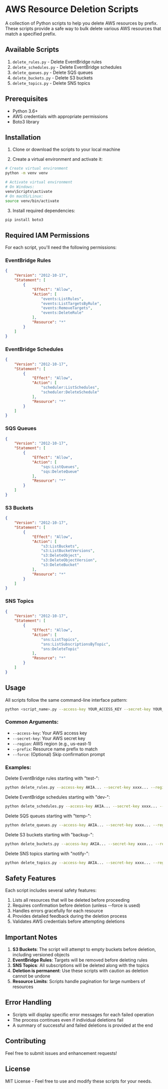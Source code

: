 # AWS Resource Deletion Scripts

A collection of Python scripts to help you delete AWS resources by prefix. These scripts provide a safe way to bulk delete various AWS resources that match a specified prefix.

## Available Scripts

1. `delete_rules.py` - Delete EventBridge rules
2. `delete_schedules.py` - Delete EventBridge schedules
3. `delete_queues.py` - Delete SQS queues
4. `delete_buckets.py` - Delete S3 buckets
5. `delete_topics.py` - Delete SNS topics

## Prerequisites

- Python 3.6+
- AWS credentials with appropriate permissions
- Boto3 library

## Installation

1. Clone or download the scripts to your local machine

2. Create a virtual environment and activate it:
```bash
# Create virtual environment
python -m venv venv

# Activate virtual environment
# On Windows:
venv\Scripts\activate
# On macOS/Linux:
source venv/bin/activate
```

3. Install required dependencies:
```bash
pip install boto3
```

## Required IAM Permissions

For each script, you'll need the following permissions:

### EventBridge Rules
```json
{
    "Version": "2012-10-17",
    "Statement": [
        {
            "Effect": "Allow",
            "Action": [
                "events:ListRules",
                "events:ListTargetsByRule",
                "events:RemoveTargets",
                "events:DeleteRule"
            ],
            "Resource": "*"
        }
    ]
}
```

### EventBridge Schedules
```json
{
    "Version": "2012-10-17",
    "Statement": [
        {
            "Effect": "Allow",
            "Action": [
                "scheduler:ListSchedules",
                "scheduler:DeleteSchedule"
            ],
            "Resource": "*"
        }
    ]
}
```

### SQS Queues
```json
{
    "Version": "2012-10-17",
    "Statement": [
        {
            "Effect": "Allow",
            "Action": [
                "sqs:ListQueues",
                "sqs:DeleteQueue"
            ],
            "Resource": "*"
        }
    ]
}
```

### S3 Buckets
```json
{
    "Version": "2012-10-17",
    "Statement": [
        {
            "Effect": "Allow",
            "Action": [
                "s3:ListBuckets",
                "s3:ListBucketVersions",
                "s3:DeleteObject",
                "s3:DeleteObjectVersion",
                "s3:DeleteBucket"
            ],
            "Resource": "*"
        }
    ]
}
```

### SNS Topics
```json
{
    "Version": "2012-10-17",
    "Statement": [
        {
            "Effect": "Allow",
            "Action": [
                "sns:ListTopics",
                "sns:ListSubscriptionsByTopic",
                "sns:DeleteTopic"
            ],
            "Resource": "*"
        }
    ]
}
```

## Usage

All scripts follow the same command-line interface pattern:

```bash
python <script_name>.py --access-key YOUR_ACCESS_KEY --secret-key YOUR_SECRET_KEY --region YOUR_REGION --prefix YOUR_PREFIX [--force]
```

### Common Arguments:
- `--access-key`: Your AWS access key
- `--secret-key`: Your AWS secret key
- `--region`: AWS region (e.g., us-east-1)
- `--prefix`: Resource name prefix to match
- `--force`: (Optional) Skip confirmation prompt

### Examples:

Delete EventBridge rules starting with "test-":
```bash
python delete_rules.py --access-key AKIA... --secret-key xxxx... --region us-east-1 --prefix test-
```

Delete EventBridge schedules starting with "dev-":
```bash
python delete_schedules.py --access-key AKIA... --secret-key xxxx... --region us-east-1 --prefix dev-
```

Delete SQS queues starting with "temp-":
```bash
python delete_queues.py --access-key AKIA... --secret-key xxxx... --region us-east-1 --prefix temp-
```

Delete S3 buckets starting with "backup-":
```bash
python delete_buckets.py --access-key AKIA... --secret-key xxxx... --region us-east-1 --prefix backup-
```

Delete SNS topics starting with "notify-":
```bash
python delete_topics.py --access-key AKIA... --secret-key xxxx... --region us-east-1 --prefix notify-
```

## Safety Features

Each script includes several safety features:

1. Lists all resources that will be deleted before proceeding
2. Requires confirmation before deletion (unless --force is used)
3. Handles errors gracefully for each resource
4. Provides detailed feedback during the deletion process
5. Validates AWS credentials before attempting deletions

## Important Notes

1. **S3 Buckets**: The script will attempt to empty buckets before deletion, including versioned objects
2. **EventBridge Rules**: Targets will be removed before deleting rules
3. **SNS Topics**: All subscriptions will be deleted along with the topics
4. **Deletion is permanent**: Use these scripts with caution as deletion cannot be undone
5. **Resource Limits**: Scripts handle pagination for large numbers of resources

## Error Handling

- Scripts will display specific error messages for each failed operation
- The process continues even if individual deletions fail
- A summary of successful and failed deletions is provided at the end

## Contributing

Feel free to submit issues and enhancement requests!

## License

MIT License - Feel free to use and modify these scripts for your needs.
